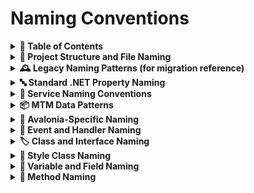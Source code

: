 <!-- Copilot: Reading naming-conventions.instruction.md — Naming Conventions -->


# Naming Conventions

<details>
<summary><strong>📑 Table of Contents</strong></summary>

- [Project Structure and File Naming](#project-structure-and-file-naming)
- [Core Naming Standards](#core-naming-standards)
- [Legacy Naming Patterns (for migration reference)](#legacy-naming-patterns-for-migration-reference)
- [Standard .NET Property Naming](#standard-net-property-naming)
- [Observable Collections](#observable-collections)
- [Commands](#commands)
- [ObservableAsPropertyHelper (OAPH)](#observableaspropertyhelper-oaph)
- [Service Naming Conventions](#service-naming-conventions)
- [Service Category Naming Guidelines](#service-category-naming-guidelines)
- [MTM Data Patterns](#mtm-data-patterns)
- [Avalonia-Specific Naming](#avalonia-specific-naming)
- [Event and Handler Naming](#event-and-handler-naming)
- [Class and Interface Naming](#class-and-interface-naming)
- [Style Class Naming](#style-class-naming)
- [Variable and Field Naming](#variable-and-field-naming)
- [Method Naming](#method-naming)
- [Command Execution Methods](#command-execution-methods)

</details>


<details>
<summary><strong>📁 Project Structure and File Naming</strong></summary>

### Avalonia UI Files
- **Views (AXAML):** `{Name}View.axaml` (e.g., `MainView.axaml`, `InventoryView.axaml`)
- **ViewModels:** `{Name}ViewModel.cs` (e.g., `MainViewModel.cs`, `InventoryViewModel.cs`)
- **Models:** `{Name}Model.cs` or just `{Name}.cs` for simple models
- **Service Interfaces:** `I{Name}Service.cs` (e.g., `IUserService.cs`, `IInventoryService.cs`)
- **Service Implementations:** `{Category}Services.cs` (e.g., `UserServices.cs`, `InventoryServices.cs`)

### **📋 SERVICE FILE ORGANIZATION RULE - CRITICAL**
All service classes of the same category MUST be in the same .cs file. Interfaces remain in the `Services/Interfaces/` folder.

**✅ CORRECT Service File Naming**:
```
Services/
├── Interfaces/
│   ├── IUserService.cs              # Single interface per file
│   ├── IUserValidationService.cs    # Single interface per file
│   ├── IUserAuditService.cs         # Single interface per file
│   ├── IInventoryService.cs         # Single interface per file
│   └── ITransactionService.cs       # Single interface per file
├── UserServices.cs                  # ALL user-related implementations
├── InventoryServices.cs             # ALL inventory-related implementations
├── TransactionServices.cs           # ALL transaction-related implementations
└── LocationServices.cs              # ALL location-related implementations
```

**❌ INCORRECT Service File Naming**:
```
Services/
├── UserService.cs                   # WRONG: One service per file
├── UserValidationService.cs         # WRONG: Related services separated
├── UserAuditService.cs              # WRONG: Related services separated
```

### **Core Naming Standards**
- **Views**: `{Name}View.axaml` (e.g., `MainView.axaml`)
- **ViewModels**: `{Name}ViewModel.cs` (e.g., `MainViewModel.cs`)
- **Models**: `{Name}Model.cs` or just `{Name}.cs` for simple models
- **Service Interfaces**: `I{Name}Service.cs` (separate files)
- **Service Implementations**: `{Category}Services.cs` (grouped by category)
- **Stored Procedures**: `{module}_{action}_{details}` (e.g., `inv_inventory_Get_ByPartID`)

### Directory Structure
```
/Views/           # Avalonia AXAML views
/ViewModels/      # ViewModels using standard .NET patterns
/Models/          # Data models and business entities
/Services/        # Business logic and data access services
  /Interfaces/    # Service interfaces (separate files)
/Resources/       # Styles, themes, and assets
```


</details>

<details>
<summary><strong>🕰️ Legacy Naming Patterns (for migration reference)</strong></summary>
- **Views:** `[parent]view_[child]` or `[parent]view` (e.g., `mainview`, `mainview_menubar`, `mainview_tab_inventory`)
- **Controls:** `[parent]_[type]_[name]` (e.g., `mainview_usercontrol_inventorytab`, `mainview_splitcontainer_middle`)
- **Menu Items:** `[parent]_[menutype]_[menuname]` (e.g., `mainview_menubar_file_settings`)
- **Status/Progress:** `[parent]_[statustype]_[statusname]` (e.g., `mainview_statusbar_savedstatus`, `mainview_progressbar`)
- **Events:** Use C# event handler naming: `[source]_[event]` (e.g., `mainview_menubar_file_settings_click`)
- **Fields:** Use private or internal prefix if needed. For fields: `private`, `internal`, or `public` as appropriate.
- **Consistent Prefix:** Always prefix with the parent view or control (e.g., `mainview_`, `settingsview_`, etc.)
- **Component Containers:** Name as `components` if using dependency containers or service locators.


</details>

<details>
<summary><strong>🔤 Standard .NET Property Naming</strong></summary>

### Observable Properties
```csharp
// Private backing field with underscore prefix
private string _firstName = string.Empty;

// Public property with PascalCase
public string FirstName
{
    get => _firstName;
    set => this.RaiseAndSetIfChanged(ref _firstName, value);
}
```

### Observable Collections
```csharp
// Use PascalCase for public collections
public ObservableCollection<ItemViewModel> Items { get; } = new();
```

### Commands
```csharp
// Commands should end with "Command" suffix
public ICommand<Unit, Unit> LoadDataCommand { get; }
public ICommand<Unit, Unit> SaveCommand { get; }
public ICommand<string, Unit> NavigateCommand { get; }
```

### ObservableAsPropertyHelper (OAPH)
```csharp
// Private OAPH field with underscore prefix
private readonly ObservableAsPropertyHelper<string> _fullName;

// Public property accessing OAPH Value
public string FullName => _fullName.Value;
```


</details>

<details>
<summary><strong>🧩 Service Naming Conventions</strong></summary>

### Service Interfaces
```csharp
// Interface with "I" prefix - separate files in Services/Interfaces/
public interface IUserService { }
public interface IUserValidationService { }
public interface IUserAuditService { }
public interface IInventoryService { }
public interface ITransactionService { }
```

### Service Implementations - Category-Based Files
```csharp
// File: Services/UserServices.cs - ALL user-related services
namespace MTM_Shared_Logic.Services
{
    public class UserService : IUserService { }
    public class UserValidationService : IUserValidationService { }
    public class UserAuditService : IUserAuditService { }
}

// File: Services/InventoryServices.cs - ALL inventory-related services
namespace MTM_Shared_Logic.Services
{
    public class InventoryService : IInventoryService { }
    public class InventoryValidationService : IInventoryValidationService { }
    public class InventoryReportService : IInventoryReportService { }
}
```

### **📋 Service Category Naming Guidelines**:
- **UserServices.cs**: User management, authentication, preferences, audit, validation
- **InventoryServices.cs**: Inventory CRUD, validation, reporting, analysis
- **TransactionServices.cs**: Transaction processing, history, validation, reporting
- **LocationServices.cs**: Location management, validation, hierarchy
- **SystemServices.cs**: Configuration, caching, logging, error handling


</details>

<details>
<summary><strong>📦 MTM Data Patterns</strong></summary>

### MTM-Specific Naming
- **Part ID:** `PartId` (string, e.g., "PART001")
- **Operation:** `Operation` (string number, e.g., "90", "100", "110")
- **Quantity:** `Quantity` (integer)
- **Position:** `Position` (1-based indexing for UI display)

### Database Helper Naming
```csharp
// Static helper class naming
Helper_Database_StoredProcedure

// Method naming for database operations
ExecuteDataTableWithStatus()
ExecuteNonQueryWithStatus()
```

### Model Variable Naming
```csharp
// Application variables class
Model_AppVariables.ConnectionString
Model_AppVariables.CurrentUser
```


</details>

<details>
<summary><strong>🎨 Avalonia-Specific Naming</strong></summary>

### AXAML Controls
```xml
<!-- Use x:Name with PascalCase for named controls -->
<Button x:Name="SaveButton" />
<TextBox x:Name="PartIdTextBox" />
<DataGrid x:Name="InventoryDataGrid" />
```

### Resource Keys
```xml
<!-- Brush resource naming with descriptive suffix -->
<SolidColorBrush x:Key="PrimaryBrush" Color="#4B45ED"/>
<SolidColorBrush x:Key="AccentBrush" Color="#4B45ED"/>
<SolidColorBrush x:Key="MagentaAccentBrush" Color="#BA45ED"/>

<!-- Style selector naming -->
<Style Selector="Button.primary">
<Style Selector="Border.card">
<Style Selector="RadioButton.nav-item">
```

### Theme Resource Naming
```xml
<!-- Standard theme resource keys -->
PrimaryBrush, SecondaryBrush, AccentBrush
MagentaAccentBrush, BlueAccentBrush, PinkAccentBrush, LightPurpleBrush
BackgroundBrush, ForegroundBrush, CardBackgroundBrush, BorderBrush
SidebarBackgroundBrush, ContentBackgroundBrush, StatusBarBackgroundBrush
PrimaryGradientBrush, HeroGradientBrush
```


</details>

<details>
<summary><strong>🔗 Event and Handler Naming</strong></summary>

### Standard .NET Event Patterns
```csharp
// Event with descriptive name and EventArgs suffix
public event EventHandler<QuickActionExecutedEventArgs>? QuickActionExecuted;

// Event args class naming
public class QuickActionExecutedEventArgs : EventArgs
{
    public string PartId { get; set; } = string.Empty;
    public string Operation { get; set; } = string.Empty;
    public int Quantity { get; set; }
}
```

### Command Handlers
```csharp
// Async command handler methods
private async Task LoadDataAsync()
private async Task SaveDataAsync()
private async Task ExecuteQuickActionAsync(QuickButtonItemViewModel button)
```


</details>

<details>
<summary><strong>🏷️ Class and Interface Naming</strong></summary>

### ViewModel Naming
```csharp
// ViewModels inherit from BaseViewModel
public class MainViewModel : BaseViewModel
public class InventoryTabViewModel : BaseViewModel
public class QuickButtonItemViewModel : BaseViewModel
```

### View Naming
```csharp
// Views as UserControl or Window
public partial class MainView : UserControl
public partial class InventoryTabView : UserControl
public partial class MainWindow : Window
```

### Model Naming
```csharp
// Simple data models
public class InventoryItem
public class PartNumber
public class Transaction

// Complex models with "Model" suffix when needed
public class InventorySearchModel
public class ReportConfigurationModel
```


</details>

<details>
<summary><strong>🎨 Style Class Naming</strong></summary>

### CSS-Style Classes for Avalonia
```xml
<!-- Use lowercase with hyphens for style classes -->
<Button Classes="primary" />
<Button Classes="secondary" />
<Border Classes="card" />
<RadioButton Classes="nav-item" />
<Button Classes="quick-button" />
```


</details>

<details>
<summary><strong>🔢 Variable and Field Naming</strong></summary>

### Local Variables
```csharp
// Use camelCase for local variables
var connectionString = Model_AppVariables.ConnectionString;
var currentUser = Model_AppVariables.CurrentUser;
var dataResult = await LoadDataAsync();
```

### Constants
```csharp
// Use PascalCase for constants
public const int MaxQuickButtons = 10;
public const string DefaultConnectionString = "";
```

### Private Fields
```csharp
// Use underscore prefix for private fields
private readonly IDataService _dataService;
private readonly IErrorService _errorService;
private string _selectedPartId = string.Empty;
```


</details>

<details>
<summary><strong>🔣 Method Naming</strong></summary>

### Async Methods
```csharp
// Always suffix async methods with "Async"
private async Task LoadDataAsync()
private async Task SaveInventoryAsync()
private async Task ExecuteOperationAsync()
```

### Event Handlers
```csharp
// Use descriptive names for event handlers
private void OnQuickActionExecuted(object? sender, QuickActionExecutedEventArgs e)
private void OnTabSelectionChanged()
private void OnDataLoaded()
```

### Command Execution Methods
```csharp
// Use Execute prefix for command methods
private void ExecuteLoadData()
private void ExecuteSave()
private async Task ExecuteQuickActionAsync(QuickButtonItemViewModel button)
```

> For details on control/event layout and UI mapping, see [ui-generation.instruction.md](ui-generation.instruction.md) and [ui-mapping.instruction.md](ui-mapping.instruction.md)

</details>